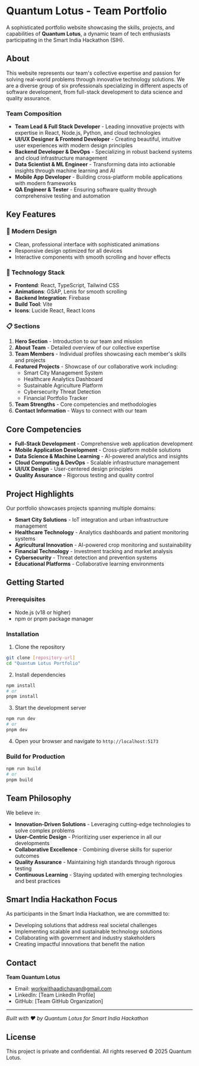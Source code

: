 # Quantum Lotus - Team Portfolio

A sophisticated portfolio website showcasing the skills, projects, and capabilities of **Quantum Lotus**, a dynamic team of tech enthusiasts participating in the Smart India Hackathon (SIH).

## About

This website represents our team's collective expertise and passion for solving real-world problems through innovative technology solutions. We are a diverse group of six professionals specializing in different aspects of software development, from full-stack development to data science and quality assurance.

### Team Composition

- **Team Lead & Full Stack Developer** - Leading innovative projects with expertise in React, Node.js, Python, and cloud technologies
- **UI/UX Designer & Frontend Developer** - Creating beautiful, intuitive user experiences with modern design principles
- **Backend Developer & DevOps** - Specializing in robust backend systems and cloud infrastructure management
- **Data Scientist & ML Engineer** - Transforming data into actionable insights through machine learning and AI
- **Mobile App Developer** - Building cross-platform mobile applications with modern frameworks
- **QA Engineer & Tester** - Ensuring software quality through comprehensive testing and automation

## Key Features

### 🎨 Modern Design
- Clean, professional interface with sophisticated animations
- Responsive design optimized for all devices
- Interactive components with smooth scrolling and hover effects

### 🚀 Technology Stack
- **Frontend**: React, TypeScript, Tailwind CSS
- **Animations**: GSAP, Lenis for smooth scrolling
- **Backend Integration**: Firebase
- **Build Tool**: Vite
- **Icons**: Lucide React, React Icons

### 📋 Sections
1. **Hero Section** - Introduction to our team and mission
2. **About Team** - Detailed overview of our collective expertise
3. **Team Members** - Individual profiles showcasing each member's skills and projects
4. **Featured Projects** - Showcase of our collaborative work including:
   - Smart City Management System
   - Healthcare Analytics Dashboard
   - Sustainable Agriculture Platform
   - Cybersecurity Threat Detection
   - Financial Portfolio Tracker
5. **Team Strengths** - Core competencies and methodologies
6. **Contact Information** - Ways to connect with our team

## Core Competencies

- **Full-Stack Development** - Comprehensive web application development
- **Mobile Application Development** - Cross-platform mobile solutions
- **Data Science & Machine Learning** - AI-powered analytics and insights
- **Cloud Computing & DevOps** - Scalable infrastructure management
- **UI/UX Design** - User-centered design principles
- **Quality Assurance** - Rigorous testing and quality control

## Project Highlights

Our portfolio showcases projects spanning multiple domains:
- **Smart City Solutions** - IoT integration and urban infrastructure management
- **Healthcare Technology** - Analytics dashboards and patient monitoring systems
- **Agricultural Innovation** - AI-powered crop monitoring and sustainability
- **Financial Technology** - Investment tracking and market analysis
- **Cybersecurity** - Threat detection and prevention systems
- **Educational Platforms** - Collaborative learning environments

## Getting Started

### Prerequisites
- Node.js (v18 or higher)
- npm or pnpm package manager

### Installation

1. Clone the repository
```bash
git clone [repository-url]
cd "Quantum Lotus Portfolio"
```

2. Install dependencies
```bash
npm install
# or
pnpm install
```

3. Start the development server
```bash
npm run dev
# or
pnpm dev
```

4. Open your browser and navigate to `http://localhost:5173`

### Build for Production
```bash
npm run build
# or
pnpm build
```

## Team Philosophy

We believe in:
- **Innovation-Driven Solutions** - Leveraging cutting-edge technologies to solve complex problems
- **User-Centric Design** - Prioritizing user experience in all our developments
- **Collaborative Excellence** - Combining diverse skills for superior outcomes
- **Quality Assurance** - Maintaining high standards through rigorous testing
- **Continuous Learning** - Staying updated with emerging technologies and best practices

## Smart India Hackathon Focus

As participants in the Smart India Hackathon, we are committed to:
- Developing solutions that address real societal challenges
- Implementing scalable and sustainable technology solutions
- Collaborating with government and industry stakeholders
- Creating impactful innovations that benefit the nation

## Contact

**Team Quantum Lotus**
- Email: workwithaadichavan@gmail.com
- LinkedIn: [Team LinkedIn Profile]
- GitHub: [Team GitHub Organization]

---

*Built with ❤️ by Quantum Lotus for Smart India Hackathon*

## License

This project is private and confidential. All rights reserved © 2025 Quantum Lotus.
